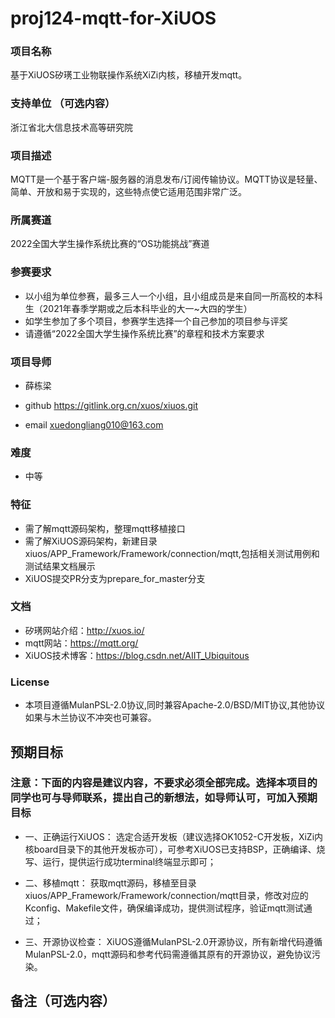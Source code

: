 # proj124-mqtt-for-XiUOS
### 项目名称
基于XiUOS矽璓工业物联操作系统XiZi内核，移植开发mqtt。

### 支持单位  （可选内容）
浙江省北大信息技术高等研究院

### 项目描述
MQTT是一个基于客户端-服务器的消息发布/订阅传输协议。MQTT协议是轻量、简单、开放和易于实现的，这些特点使它适用范围非常广泛。


### 所属赛道

2022全国大学生操作系统比赛的“OS功能挑战”赛道



### 参赛要求

- 以小组为单位参赛，最多三人一个小组，且小组成员是来自同一所高校的本科生（2021年春季学期或之后本科毕业的大一~大四的学生）
- 如学生参加了多个项目，参赛学生选择一个自己参加的项目参与评奖
- 请遵循“2022全国大学生操作系统比赛”的章程和技术方案要求



### 项目导师

* 薛栋梁

* github https://gitlink.org.cn/xuos/xiuos.git

* email xuedongliang010@163.com



### 难度

* 中等



### 特征


* 需了解mqtt源码架构，整理mqtt移植接口
* 需了解XiUOS源码架构，新建目录xiuos/APP_Framework/Framework/connection/mqtt,包括相关测试用例和测试结果文档展示
* XiUOS提交PR分支为prepare_for_master分支



### 文档

* 矽璓网站介绍：http://xuos.io/
* mqtt网站：https://mqtt.org/
* XiUOS技术博客：https://blog.csdn.net/AIIT_Ubiquitous

### License

* 本项目遵循MulanPSL-2.0协议,同时兼容Apache-2.0/BSD/MIT协议,其他协议如果与木兰协议不冲突也可兼容。



## 预期目标

### 注意：下面的内容是建议内容，不要求必须全部完成。选择本项目的同学也可与导师联系，提出自己的新想法，如导师认可，可加入预期目标

* 一、正确运行XiUOS：
选定合适开发板（建议选择OK1052-C开发板，XiZi内核board目录下的其他开发板亦可），可参考XiUOS已支持BSP，正确编译、烧写、运行，提供运行成功terminal终端显示即可；

* 二、移植mqtt：
获取mqtt源码，移植至目录xiuos/APP_Framework/Framework/connection/mqtt目录，修改对应的Kconfig、Makefile文件，确保编译成功，提供测试程序，验证mqtt测试通过；

* 三、开源协议检查：
XiUOS遵循MulanPSL-2.0开源协议，所有新增代码遵循MulanPSL-2.0，mqtt源码和参考代码需遵循其原有的开源协议，避免协议污染。

## 备注（可选内容）

